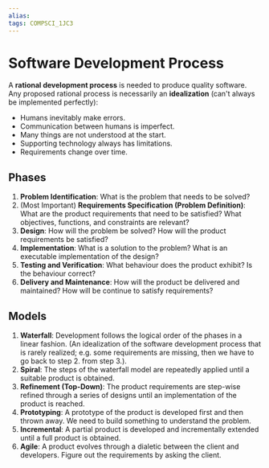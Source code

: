 ```yaml
---
alias:
tags: COMPSCI_1JC3
---
```

# Software Development Process
A **rational development process** is needed to produce quality software. Any proposed rational process is necessarily an **idealization** (can't always be implemented perfectly):
- Humans inevitably make errors.
- Communication between humans is imperfect.
- Many things are not understood at the start.
- Supporting technology always has limitations.
- Requirements change over time. 

## Phases
1. **Problem Identification**: What is the problem that needs to be solved?
2. (Most Important) **Requirements Specification (Problem Definition)**: What are the product requirements that need to be satisfied? What objectives, functions, and constraints are relevant?
3. **Design**: How will the problem be solved? How will the product requirements be satisfied?
4. **Implementation**: What is a solution to the problem? What is an executable implementation of the design?
5. **Testing and Verification**: What behaviour does the product exhibit? Is the behaviour correct?
6. **Delivery and Maintenance**: How will the product be delivered and maintained? How will be continue to satisfy requirements? 
## Models
1. **Waterfall**: Development follows the logical order of the phases in a linear fashion. (An idealization of the software development process that is rarely realized; e.g. some requirements are missing, then we have to go back to step 2. from step 3.).
2. **Spiral**: The steps of the waterfall model are repeatedly applied until a suitable product is obtained.
3. **Refinement (Top-Down)**: The product requirements are step-wise refined through a series of designs until an implementation of the product is reached.
4. **Prototyping**: A prototype of the product is developed first and then thrown away. We need to build something to understand the problem.
5. **Incremental**: A partial product is developed and incrementally extended until a full product is obtained.
6. **Agile**: A product evolves through a dialetic between the client and developers. Figure out the requirements by asking the client. 